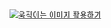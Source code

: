 <div class='tableauPlaceholder' id='viz1620218778473' style='position: relative'>
  <noscript>
    <a href='#'>
      <img alt='움직이는 이미지 활용하기 ' src='https:&#47;&#47;public.tableau.com&#47;static&#47;images&#47;gi&#47;gif_16182940609810&#47;sheet0_1&#47;1_rss.png' style='border: none' />
    </a>
  </noscript>
  <object class='tableauViz'  style='display:none;'>
    <param name='host_url' value='https%3A%2F%2Fpublic.tableau.com%2F' />
    <param name='embed_code_version' value='3' />
    <param name='site_root' value='' />
    <param name='name' value='gif_16182940609810&#47;sheet0_1' />
    <param name='tabs' value='no' /><param name='toolbar' value='yes' />
    <param name='static_image' value='https:&#47;&#47;public.tableau.com&#47;static&#47;images&#47;gi&#47;gif_16182940609810&#47;sheet0_1&#47;1.png' />
    <param name='animate_transition' value='yes' />
    <param name='display_static_image' value='yes' />
    <param name='display_spinner' value='yes' />
    <param name='display_overlay' value='yes' />
    <param name='display_count' value='yes' />
    <param name='language' value='ko' />
  </object>
</div>
<script type='text/javascript'>
  var divElement = document.getElementById('viz1620218778473');
  var vizElement = divElement.getElementsByTagName('object')[0];
  if ( divElement.offsetWidth > 800 ) { vizElement.style.width='1082px';vizElement.style.height='744px';}
  else if ( divElement.offsetWidth > 500 ) { vizElement.style.width='1082px';vizElement.style.height='744px';}
  else { vizElement.style.width='100%';vizElement.style.height='727px';}
  var scriptElement = document.createElement('script');
  scriptElement.src = 'https://public.tableau.com/javascripts/api/viz_v1.js';
  vizElement.parentNode.insertBefore(scriptElement, vizElement);
</script>
